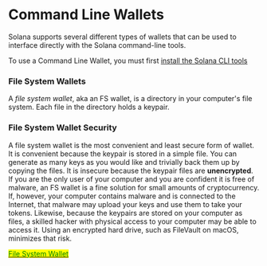 # Command Line Wallets

Solana supports several different types of wallets that can be used to interface directly with the Solana command-line tools.

To use a Command Line Wallet, you must first [install the Solana CLI tools](https://docs.solana.com/cli/install-solana-cli-tools)

### File System Wallets

A _file system wallet_, aka an FS wallet, is a directory in your computer's file system. Each file in the directory holds a keypair.

### File System Wallet Security

A file system wallet is the most convenient and least secure form of wallet. It is convenient because the keypair is stored in a simple file. You can generate as many keys as you would like and trivially back them up by copying the files. It is insecure because the keypair files are **unencrypted**. If you are the only user of your computer and you are confident it is free of malware, an FS wallet is a fine solution for small amounts of cryptocurrency. If, however, your computer contains malware and is connected to the Internet, that malware may upload your keys and use them to take your tokens. Likewise, because the keypairs are stored on your computer as files, a skilled hacker with physical access to your computer may be able to access it. Using an encrypted hard drive, such as FileVault on macOS, minimizes that risk.

<mark style="color:green;"></mark>[<mark style="color:green;">File System Wallet</mark>](https://docs.solana.com/wallet-guide/file-system-wallet)&#x20;
